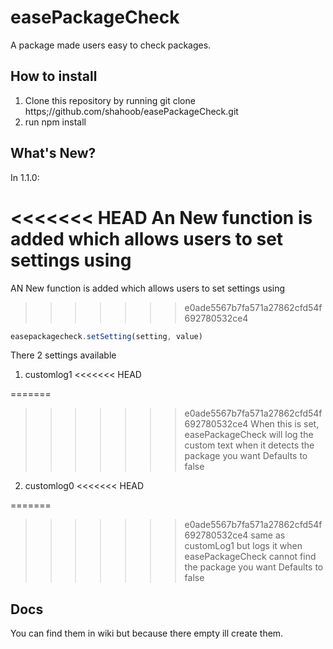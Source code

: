 # easePackageCheck
A package made users easy to check packages.

## How to install
1. Clone this repository by running git clone https;//github.com/shahoob/easePackageCheck.git
2. run npm install

## What's New?
In 1.1.0:

<<<<<<< HEAD
An New function is added which allows users to set settings using
=======
AN New function is added which allows users to set settings using
>>>>>>> e0ade5567b7fa571a27862cfd54f692780532ce4

```javascript
easepackagecheck.setSetting(setting, value)
```

There 2 settings available

1. customlog1
<<<<<<< HEAD

=======
>>>>>>> e0ade5567b7fa571a27862cfd54f692780532ce4
When this is set, easePackageCheck will log the custom text when it detects the package you want
Defaults to false

2. customlog0
<<<<<<< HEAD

=======
>>>>>>> e0ade5567b7fa571a27862cfd54f692780532ce4
same as customLog1 but logs it when easePackageCheck cannot find the package you want
Defaults to false

## Docs
You can find them in wiki
but because there empty
ill create them.
